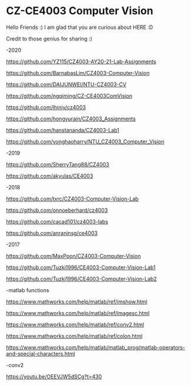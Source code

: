 # CZ-CE4003 Computer Vision

Hello Friends :) I am glad that you are curious about HERE :D

Credit to those genius for sharing :)

-2020

https://github.com/YZ115/CZ4003-AY20-21-Lab-Assignments

https://github.com/BarnabasLim/CZ4003-Computer-Vision

https://github.com/DAIJUNWEI/NTU-CZ4003-CV

https://github.com/ngqiming/CZ-CE4003ComVision

https://github.com/lhinjy/cz4003

https://github.com/hongyurain/CZ4003_Assignments

https://github.com/hanstananda/CZ4003-Lab1

https://github.com/yonghaoharry/NTU_CZ4003_Computer_Vision

-2019

https://github.com/SherryTang88/CZ4003

https://github.com/akyulas/CE4003

-2018

https://github.com/txrc/CZ4003-Computer-Vision-Lab

https://github.com/onnoeberhard/cz4003

https://github.com/cacad101/cz4003-labs

https://github.com/anraninsg/ce4003

-2017

https://github.com/MaxPoon/CZ4003-Computer-Vision

https://github.com/Tuzki1996/CE4003-Computer-Vision-Lab1

https://github.com/Tuzki1996/CE4003-Computer-Vision-Lab2

-matlab functions

https://www.mathworks.com/help/matlab/ref/imshow.html

https://www.mathworks.com/help/matlab/ref/imagesc.html

https://www.mathworks.com/help/matlab/ref/conv2.html

https://www.mathworks.com/help/matlab/ref/colon.html

https://www.mathworks.com/help/matlab/matlab_prog/matlab-operators-and-special-characters.html

-conv2 

https://youtu.be/OEEVJW5dSCg?t=430


